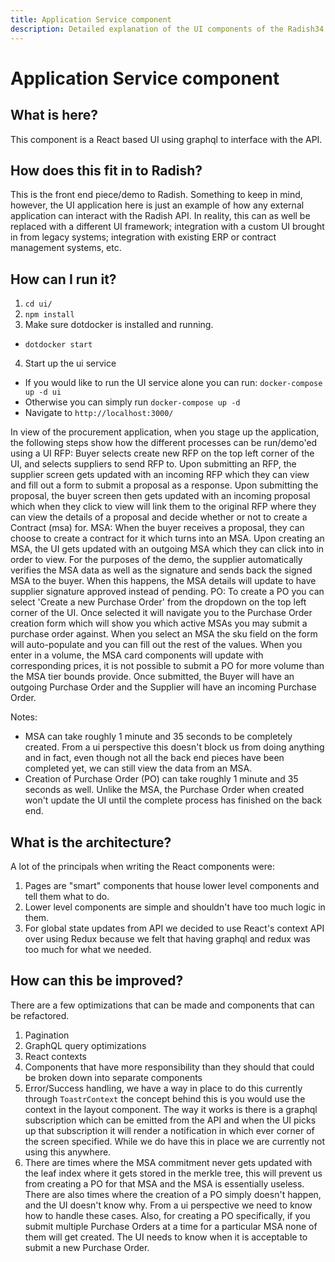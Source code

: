 ```yaml
---
title: Application Service component
description: Detailed explanation of the UI components of the Radish34 implementation
---
```


# Application Service component

## What is here?
This component is a React based UI using graphql to interface with the API.

## How does this fit in to Radish?
This is the front end piece/demo to Radish. Something to keep in mind, however, the UI application here is just an example of how any external application can interact with the Radish API. In reality, this can as well be replaced with a different UI framework; integration with a custom UI brought in from legacy systems; integration with existing ERP or contract management systems, etc.

## How can I run it?
1. `cd ui/`
2. `npm install`
3. Make sure dotdocker is installed and running.
  - `dotdocker start`
4. Start up the ui service
  - If you would like to run the UI service alone you can run: `docker-compose up -d ui`
  - Otherwise you can simply run `docker-compose up -d`
  - Navigate to `http://localhost:3000/`

In view of the procurement application, when you stage up the application, the following steps show how the different processes can be run/demo'ed using a UI
RFP: Buyer selects create new RFP on the top left corner of the UI, and selects suppliers to send RFP to. Upon submitting an RFP, the supplier screen gets updated with an incoming RFP which they can view and fill out a form to submit a proposal as a response. Upon submitting the proposal, the buyer screen then gets updated with an incoming proposal which when they click to view will link them to the original RFP where they can view the details of a proposal and decide whether or not to create a Contract (msa) for.
MSA: When the buyer receives a proposal, they can choose to create a contract for it which turns into an MSA. Upon creating an MSA, the UI gets updated with an outgoing MSA which they can click into in order to view. For the purposes of the demo, the supplier automatically verifies the MSA data as well as the signature and sends back the signed MSA to the buyer. When this happens, the MSA details will update to have supplier signature approved instead of pending.
PO: To create a PO you can select 'Create a new Purchase Order' from the dropdown on the top left corner of the UI. Once selected it will navigate you to the Purchase Order creation form which will show you which active MSAs you may submit a purchase order against. When you select an MSA the sku field on the form will auto-populate and you can fill out the rest of the values. When you enter in a volume, the MSA card components will update with corresponding prices, it is not possible to submit a PO for more volume than the MSA tier bounds provide. Once submitted, the Buyer will have an outgoing Purchase Order and the Supplier will have an incoming Purchase Order.

Notes:
  - MSA can take roughly 1 minute and 35 seconds to be completely created. From a ui perspective this doesn't block us from doing anything and in fact, even though not all the back end pieces have been completed yet, we can still view the data from an MSA.
  - Creation of Purchase Order (PO) can take roughly 1 minute and 35 seconds as well. Unlike the MSA, the Purchase Order when created won't update the UI until the complete process has finished on the back end.

## What is the architecture? 
A lot of the principals when writing the React components were:
  1. Pages are "smart" components that house lower level components and tell them what to do.
  2. Lower level components are simple and shouldn't have too much logic in them.
  3. For global state updates from API we decided to use React's context API over using Redux because we felt that having graphql and redux was too much for what we needed.

## How can this be improved?
There are a few optimizations that can be made and components that can be refactored.
  1. Pagination
  2. GraphQL query optimizations
  3. React contexts
  4. Components that have more responsibility than they should that could be broken down into separate components
  5. Error/Success handling, we have a way in place to do this currently through `ToastrContext` the concept behind this is you would use the context in the layout component. The way it works is there is a graphql subscription which can be emitted from the API and when the UI picks up that subscription it will render a notification in which ever corner of the screen specified. While we do have this in place we are currently not using this anywhere.
  6. There are times where the MSA commitment never gets updated with the leaf index where it gets stored in the merkle tree, this will prevent us from creating a PO for that MSA and the MSA is essentially useless. There are also times where the creation of a PO simply doesn't happen, and the UI doesn't know why. From a ui perspective we need to know how to handle these cases. Also, for creating a PO specifically, if you submit multiple Purchase Orders at a time for a particular MSA none of them will get created. The UI needs to know when it is acceptable to submit a new Purchase Order.
